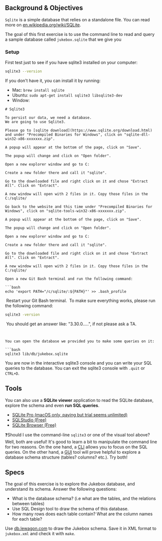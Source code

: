 ## Background & Objectives

`Sqlite` is a simple database that relies on a standalone file.
You can read more on [en.wikipedia.org/wiki/SQLite](http://en.wikipedia.org/wiki/SQLite).

The goal of this first exercise is to use the command line to read and query
a sample database called `jukebox.sqlite` that we give you

### Setup

First test just to see if you have sqlite3 installed on your computer:

```bash
sqlite3 --version
```

If you don't have it, you can install it by running:

- Mac: `brew install sqlite`
- Ubuntu: `sudo apt-get install sqlite3 libsqlite3-dev`
- Window:

```
# Sqlite3
​
To persist our data, we need a database.
We are going to use Sqlite3.
​
Please go to [sqlite download](https://www.sqlite.org/download.html) and under "Precompiled Binaries for Windows", click on "sqlite-dll-win32-x86-xxxxxxx.zip".
​
A popup will appear at the bottom of the page, click on "Save".
​
The popup will change and click on "Open folder".
​
Open a new explorer window and go to C:
​
Create a new folder there and call it "sqlite".
​
Go to the downloaded file and right click on it and chose "Extract All". Click on "Extract".
​
A new window will open with 2 files in it. Copy those files in the C:/sqlite/
​
Go back to the website and this time under "Precompiled Binaries for Windows", click on "sqlite-tools-win32-x86-xxxxxxx.zip".
​
A popup will appear at the bottom of the page, click on "Save".
​
The popup will change and click on "Open folder".
​
Open a new explorer window and go to C:
​
Create a new folder there and call it "sqlite".
​
Go to the downloaded file and right click on it and chose "Extract All". Click on "Extract".
​
A new window will open with 2 files in it. Copy those files in the C:/sqlite/
​
Open a new Git Bash terminal and run the following command:
​
```bash
echo 'export PATH="/c/sqlite/:${PATH}"' >> .bash_profile
```
​
Restart your Git Bash terminal.
​
To make sure everything works, please run the following command:
​
```bash
sqlite3 -version
```
​
You should get an answer like: "3.30.0.....", if not please ask a TA.
```


You can open the database we provided you to make some queries on it:

```bash
sqlite3 lib/db/jukebox.sqlite
```

You are now in the interactive sqlite3 console and you can write your SQL queries to the database.
You can exit the sqlite3 console with `.quit` or `CTRL+D`.

## Tools

You can also use a **SQLite viewer** application to read the SQLite database, explore the schema and even **run SQL queries**.

- [SQLite Pro (macOS only, paying but trial seems unlimited)](https://www.sqlitepro.com/)
- [SQLStudio (Free)](http://sqlitestudio.pl/)
- [SQLite Browser (Free)](http://sqlitebrowser.org/)

❓Should I use the command-line `sqlite3` or one of the visual tool above? Well, both are useful! It's good to learn a bit to manipulate the command line for two reasons. On the one hand, a [CLI](https://en.wikipedia.org/wiki/Command-line_interface) allows you to focus on the SQL queries. On the other hand, a [GUI](https://en.wikipedia.org/wiki/Graphical_user_interface) tool will prove helpful to explore a database schema structure (tables? columns? etc.). Try both!

## Specs

The goal of this exercise is to explore the Jukebox database, and understand its schema. Answer the following questions:

- What is the database schema? (i.e what are the tables, and the relations between tables)
- Use SQL Design tool to draw the schema of this database.
- How many rows does each table contain? What are the column names for each table?

Use [db.lewagon.com](http://db.lewagon.com/) to draw the Jukebox schema. Save it in XML format to `jukebox.xml` and check it with `make`.
